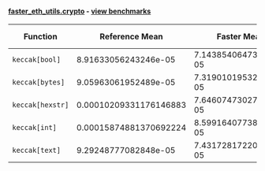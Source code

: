 #### [faster_eth_utils.crypto](https://github.com/BobTheBuidler/faster-eth-utils/blob/master/faster_eth_utils/crypto.py) - [view benchmarks](https://github.com/BobTheBuidler/faster-eth-utils/blob/master/benchmarks/test_crypto_benchmarks.py)

| Function | Reference Mean | Faster Mean | % Change | Speedup (%) | x Faster | Faster |
|----------|---------------|-------------|----------|-------------|----------|--------|
| `keccak[bool]` | 8.91633056243246e-05 | 7.143854064731236e-05 | 19.88% | 24.81% | 1.25x | ✅ |
| `keccak[bytes]` | 9.05963061952489e-05 | 7.319010195329559e-05 | 19.21% | 23.78% | 1.24x | ✅ |
| `keccak[hexstr]` | 0.00010209331176146883 | 7.646074730271083e-05 | 25.11% | 33.52% | 1.34x | ✅ |
| `keccak[int]` | 0.00015874881370692224 | 8.599164077380019e-05 | 45.83% | 84.61% | 1.85x | ✅ |
| `keccak[text]` | 9.29248777082848e-05 | 7.431728172205569e-05 | 20.02% | 25.04% | 1.25x | ✅ |

